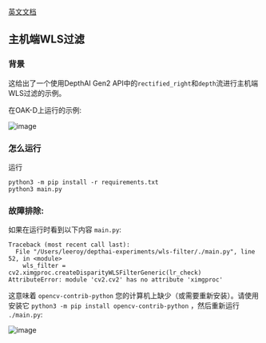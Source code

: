 [英文文档](README.md)

## 主机端WLS过滤

### 背景

这给出了一个使用DepthAI Gen2 API中的`rectified_right`和`depth`流进行主机端WLS过滤的示例。 

在OAK-D上运行的示例:

![image](https://user-images.githubusercontent.com/32992551/110709334-44e93880-81b9-11eb-8901-59b7381a49c6.png)

### 怎么运行

运行

```
python3 -m pip install -r requirements.txt
python3 main.py
```

### 故障排除:

如果在运行时看到以下内容 `main.py`:
```
Traceback (most recent call last):
  File "/Users/leeroy/depthai-experiments/wls-filter/./main.py", line 52, in <module>
    wls_filter = cv2.ximgproc.createDisparityWLSFilterGeneric(lr_check)
AttributeError: module 'cv2.cv2' has no attribute 'ximgproc'
```

这意味着 `opencv-contrib-python` 您的计算机上缺少（或需要重新安装）。请使用安装它 `python3 -m pip install opencv-contrib-python` ，然后重新运行 `./main.py`:

![image](https://user-images.githubusercontent.com/32992551/104220890-628a6380-53fd-11eb-9098-ffefc3dd3aa6.png)


